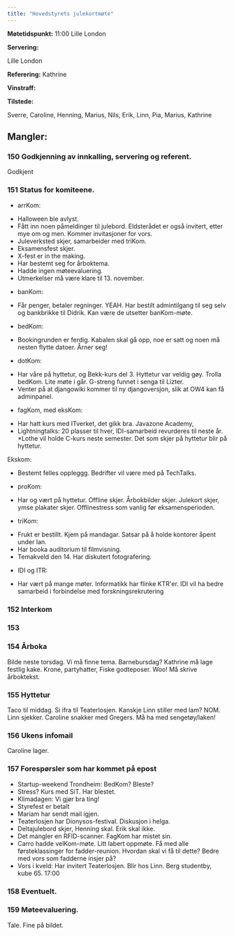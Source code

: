 ```yaml
---
title: "Hovedstyrets julekortmøte"
---
```


**Møtetidspunkt:** 11:00 Lille London

**Servering:** 

Lille London

**Referering:** Kathrine

**Vinstraff:** 

**Tilstede:** 

Sverre, Caroline, Henning, Marius, Nils, Erik, Linn, Pia, Marius, Kathrine

**Mangler:** 
-

### 150 Godkjenning av innkalling, servering og referent.
Godkjent

### 151 Status for komiteene.

- arrKom: 

* Halloween ble avlyst. 
* Fått inn noen påmeldinger til julebord. Eldsterådet er også invitert, etter mye om og men. Kommer invitasjoner for vors.
* Juleverksted skjer, samarbeider med triKom.
* Eksamensfest skjer.
* X-fest er in the making.
* Har bestemt seg for årboktema.
* Hadde ingen møteevaluering.
* Utmerkelser må være klare til 13. november.

- banKom: 

* Får penger, betaler regninger. YEAH. Har bestilt admintilgang til seg selv og bankbrikke til Didrik. Kan være de utsetter banKom-møte.

- bedKom: 

* Bookingrunden er ferdig. Kabalen skal gå opp, noe er satt og noen må nesten flytte datoer. Årner seg!


- dotKom:
* Har våre på hyttetur, og Bekk-kurs del 3. Hyttetur var veldig gøy. Trolla bedKom. Lite møte i går. G-streng funnet i senga til Lizter. 
* Venter på at djangowiki kommer til ny djangoversjon, slik at OW4 kan få adminpanel.

- fagKom, med eksKom: 
* Har hatt kurs med ITverket, det gikk bra. Javazone Academy,
* Lightningtalks: 20 plasser til hver, IDI-samarbeid revurderes til neste år. 
*Lothe vil holde C-kurs neste semester. Det som skjer på hyttetur blir på hyttetur.

Ekskom: 
* Bestemt felles oppleggg. Bedrifter vil være med på TechTalks.

- proKom: 
* Har og vært på hyttetur. Offline skjer. Årbokbilder skjer. Julekort skjer, ymse plakater skjer. Offlinestress som vanlig før eksamensperioden.

- triKom: 
* Frukt er bestillt. Kjem på mandagar. Satsar på å holde kontorer åpent under lan. 
* Har booka auditorium til filmvisning. 
* Temakveld den 14. Har diskutert fotografering.

- IDI og ITR: 
* Har vært på mange møter. Informatikk har flinke KTR'er. IDI vil ha bedre samarbeid i forbindelse med forskningsrekrutering

### 152 Interkom

### 153 

### 154 Årboka

Bilde neste torsdag. Vi må finne tema. Barnebursdag? Kathrine må lage festlig kake. Krone, partyhatter, Fiske godteposer. Woo!
Må skrive årboktekst.

### 155 Hyttetur

Taco til middag. Si ifra til Teaterlosjen. Kanskje Linn stiller med lam? NOM. Linn sjekker. Caroline snakker med Gregers. Må ha med sengetøy/laken!

### 156 Ukens infomail

Caroline lager.

### 157 Forespørsler som har kommet på epost

* Startup-weekend Trondheim: BedKom? Bleste?
* Stress? Kurs med SiT. Har blestet.
* Klimadagen: Vi gjør bra ting!
* Styrefest er betalt
* Mariam har sendt mail igjen.
* Teaterlosjen har Dionysos-festival. Diskusjon i helga.
* Deltajulebord skjer, Henning skal. Erik skal ikke.
* Det mangler en RFID-scanner. FagKom har mistet sin.
* Carro hadde velKom-møte. Litt labert oppmøte. Få med alle førsteklassinger for fadder-reunion. Hvordan skal vi få til dette? Bedre med vors som fadderne insjer på? 
* Vors i kveld: Har invitert Teaterlosjen. Blir hos Linn. Berg studentby, kube 65. 17:00

### 158 Eventuelt.

### 159 Møteevaluering.

Tale. Fine på bildet.